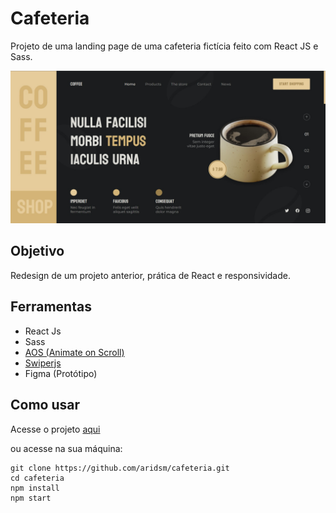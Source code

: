 # Cafeteria

Projeto de uma landing page de uma cafeteria fictícia feito com React JS e Sass.

![homepage](https://github.com/aridsm/cafeteria/blob/master/public/cafeteria.jpg)

## Objetivo

Redesign de um projeto anterior, prática de React e responsividade.

## Ferramentas

- React Js
- Sass
- [AOS (Animate on Scroll)](https://michalsnik.github.io/aos/)
- [Swiperjs](https://swiperjs.com/)
- Figma (Protótipo)

## Como usar

Acesse o projeto [aqui](https://cafeteria-aridsm.netlify.app/)

ou acesse na sua máquina:

``` 
git clone https://github.com/aridsm/cafeteria.git
cd cafeteria
npm install
npm start
```
